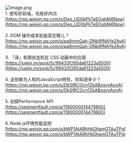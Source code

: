 ![image.png](https://cdn.nlark.com/yuque/0/2020/png/132503/1605587152441-8421df8e-291b-4036-9705-c9577674b306.png#height=811&id=fPiqY&margin=%5Bobject%20Object%5D&name=image.png&originHeight=811&originWidth=1080&originalType=binary&size=2728482&status=done&style=none&width=1080)<br />1. 想写好前端，先练好内功<br />[https://mp.weixin.qq.com/s/Dep_UD0bPkTeEOqbNj6Nqw](https://mp.weixin.qq.com/s/Dep_UD0bPkTeEOqbNj6Nqw)<br />
<br />2. DOM 操作成本到底高在哪儿？<br />[https://mp.weixin.qq.com/s/pa9mmQah-DNb9fNAYe2AvA](https://mp.weixin.qq.com/s/pa9mmQah-DNb9fNAYe2AvA)<br />
<br />3. 「译」有限状态机在 CSS 动画中的应用<br />[https://juejin.im/post/5c1f6433f265da61223a5500](https://juejin.im/post/5c1f6433f265da61223a5500)<br />
<br />4. 这些鲜为人知的JavaScript特性，你知道多少？<br />[https://mp.weixin.qq.com/s/DkSfRCOcn1ZkABzgyyAonA](https://mp.weixin.qq.com/s/DkSfRCOcn1ZkABzgyyAonA)<br />
<br />5. 初探Performance API<br />[https://segmentfault.com/a/1190000014479800](https://segmentfault.com/a/1190000014479800)<br />
<br />6. Node.js环境性能监控<br />[https://mp.weixin.qq.com/s/bWP1AtARhHkDhamGTAuTPg](https://mp.weixin.qq.com/s/bWP1AtARhHkDhamGTAuTPg)
